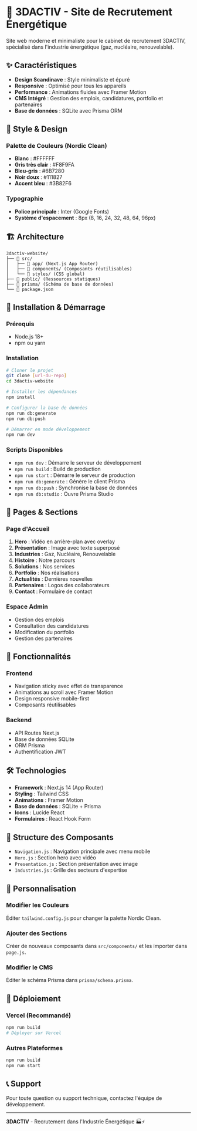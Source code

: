 # 🚀 3DACTIV - Site de Recrutement Énergétique

Site web moderne et minimaliste pour le cabinet de recrutement 3DACTIV, spécialisé dans l'industrie énergétique (gaz, nucléaire, renouvelable).

## ✨ Caractéristiques

- **Design Scandinave** : Style minimaliste et épuré
- **Responsive** : Optimisé pour tous les appareils
- **Performance** : Animations fluides avec Framer Motion
- **CMS Intégré** : Gestion des emplois, candidatures, portfolio et partenaires
- **Base de données** : SQLite avec Prisma ORM

## 🎨 Style & Design

### Palette de Couleurs (Nordic Clean)
- **Blanc** : #FFFFFF
- **Gris très clair** : #F8F9FA
- **Bleu-gris** : #6B7280
- **Noir doux** : #111827
- **Accent bleu** : #3B82F6

### Typographie
- **Police principale** : Inter (Google Fonts)
- **Système d'espacement** : 8px (8, 16, 24, 32, 48, 64, 96px)

## 🏗️ Architecture

```
3dactiv-website/
├── 📁 src/
│   ├── 📁 app/ (Next.js App Router)
│   ├── 📁 components/ (Composants réutilisables)
│   └── 📁 styles/ (CSS global)
├── 📁 public/ (Ressources statiques)
├── 📁 prisma/ (Schéma de base de données)
└── 📁 package.json
```

## 🚀 Installation & Démarrage

### Prérequis
- Node.js 18+ 
- npm ou yarn

### Installation
```bash
# Cloner le projet
git clone [url-du-repo]
cd 3dactiv-website

# Installer les dépendances
npm install

# Configurer la base de données
npm run db:generate
npm run db:push

# Démarrer en mode développement
npm run dev
```

### Scripts Disponibles
- `npm run dev` : Démarre le serveur de développement
- `npm run build` : Build de production
- `npm run start` : Démarre le serveur de production
- `npm run db:generate` : Génère le client Prisma
- `npm run db:push` : Synchronise la base de données
- `npm run db:studio` : Ouvre Prisma Studio

## 📱 Pages & Sections

### Page d'Accueil
1. **Hero** : Vidéo en arrière-plan avec overlay
2. **Présentation** : Image avec texte superposé
3. **Industries** : Gaz, Nucléaire, Renouvelable
4. **Histoire** : Notre parcours
5. **Solutions** : Nos services
6. **Portfolio** : Nos réalisations
7. **Actualités** : Dernières nouvelles
8. **Partenaires** : Logos des collaborateurs
9. **Contact** : Formulaire de contact

### Espace Admin
- Gestion des emplois
- Consultation des candidatures
- Modification du portfolio
- Gestion des partenaires

## 🎯 Fonctionnalités

### Frontend
- Navigation sticky avec effet de transparence
- Animations au scroll avec Framer Motion
- Design responsive mobile-first
- Composants réutilisables

### Backend
- API Routes Next.js
- Base de données SQLite
- ORM Prisma
- Authentification JWT

## 🛠️ Technologies

- **Framework** : Next.js 14 (App Router)
- **Styling** : Tailwind CSS
- **Animations** : Framer Motion
- **Base de données** : SQLite + Prisma
- **Icons** : Lucide React
- **Formulaires** : React Hook Form

## 📁 Structure des Composants

- `Navigation.js` : Navigation principale avec menu mobile
- `Hero.js` : Section hero avec vidéo
- `Presentation.js` : Section présentation avec image
- `Industries.js` : Grille des secteurs d'expertise

## 🎨 Personnalisation

### Modifier les Couleurs
Éditer `tailwind.config.js` pour changer la palette Nordic Clean.

### Ajouter des Sections
Créer de nouveaux composants dans `src/components/` et les importer dans `page.js`.

### Modifier le CMS
Éditer le schéma Prisma dans `prisma/schema.prisma`.

## 🚀 Déploiement

### Vercel (Recommandé)
```bash
npm run build
# Déployer sur Vercel
```

### Autres Plateformes
```bash
npm run build
npm run start
```

## 📞 Support

Pour toute question ou support technique, contactez l'équipe de développement.

---

**3DACTIV** - Recrutement dans l'Industrie Énergétique 🏭⚡
